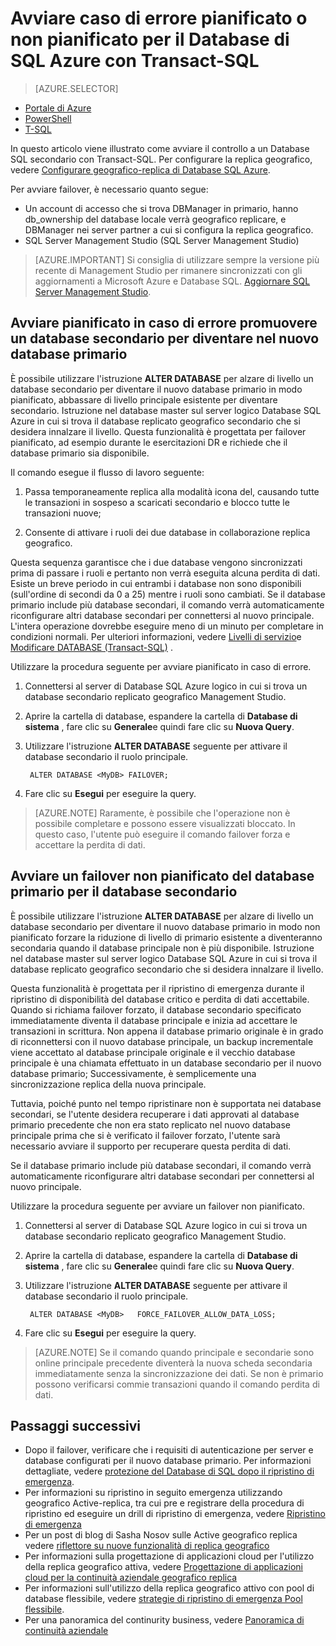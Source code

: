 <properties 
    pageTitle="Avviare caso di errore pianificato o non pianificato per il Database di SQL Azure con Transact-SQL | Microsoft Azure" 
    description="Avviare caso di errore pianificato o non pianificato per il Database di SQL Azure con Transact-SQL" 
    services="sql-database" 
    documentationCenter="" 
    authors="CarlRabeler" 
    manager="jhubbard" 
    editor=""/>

<tags
    ms.service="sql-database"
    ms.devlang="NA"
    ms.topic="article"
    ms.tgt_pltfrm="NA"
    ms.workload="data-management"
    ms.date="08/29/2016"
    ms.author="carlrab"/>

# <a name="initiate-a-planned-or-unplanned-failover-for-azure-sql-database-with-transact-sql"></a>Avviare caso di errore pianificato o non pianificato per il Database di SQL Azure con Transact-SQL


> [AZURE.SELECTOR]
- [Portale di Azure](sql-database-geo-replication-failover-portal.md)
- [PowerShell](sql-database-geo-replication-failover-powershell.md)
- [T-SQL](sql-database-geo-replication-failover-transact-sql.md)


In questo articolo viene illustrato come avviare il controllo a un Database SQL secondario con Transact-SQL. Per configurare la replica geografico, vedere [Configurare geografico-replica di Database SQL Azure](sql-database-geo-replication-transact-sql.md).



Per avviare failover, è necessario quanto segue:

- Un account di accesso che si trova DBManager in primario, hanno db_ownership del database locale verrà geografico replicare, e DBManager nei server partner a cui si configura la replica geografico.
- SQL Server Management Studio (SQL Server Management Studio)


> [AZURE.IMPORTANT] Si consiglia di utilizzare sempre la versione più recente di Management Studio per rimanere sincronizzati con gli aggiornamenti a Microsoft Azure e Database SQL. [Aggiornare SQL Server Management Studio](https://msdn.microsoft.com/library/mt238290.aspx).




## <a name="initiate-a-planned-failover-promoting-a-secondary-database-to-become-the-new-primary"></a>Avviare pianificato in caso di errore promuovere un database secondario per diventare nel nuovo database primario

È possibile utilizzare l'istruzione **ALTER DATABASE** per alzare di livello un database secondario per diventare il nuovo database primario in modo pianificato, abbassare di livello principale esistente per diventare secondario. Istruzione nel database master sul server logico Database SQL Azure in cui si trova il database replicato geografico secondario che si desidera innalzare il livello. Questa funzionalità è progettata per failover pianificato, ad esempio durante le esercitazioni DR e richiede che il database primario sia disponibile.

Il comando esegue il flusso di lavoro seguente:

1. Passa temporaneamente replica alla modalità icona del, causando tutte le transazioni in sospeso a scaricati secondario e blocco tutte le transazioni nuove;

2. Consente di attivare i ruoli dei due database in collaborazione replica geografico.  

Questa sequenza garantisce che i due database vengono sincronizzati prima di passare i ruoli e pertanto non verrà eseguita alcuna perdita di dati. Esiste un breve periodo in cui entrambi i database non sono disponibili (sull'ordine di secondi da 0 a 25) mentre i ruoli sono cambiati. Se il database primario include più database secondari, il comando verrà automaticamente riconfigurare altri database secondari per connettersi al nuovo principale.  L'intera operazione dovrebbe eseguire meno di un minuto per completare in condizioni normali. Per ulteriori informazioni, vedere [Livelli di servizio](sql-database-service-tiers.md)e [Modificare DATABASE (Transact-SQL)](https://msdn.microsoft.com/library/mt574871.aspx) .


Utilizzare la procedura seguente per avviare pianificato in caso di errore.

1. Connettersi al server di Database SQL Azure logico in cui si trova un database secondario replicato geografico Management Studio.

2. Aprire la cartella di database, espandere la cartella di **Database di sistema** , fare clic su **Generale**e quindi fare clic su **Nuova Query**.

3. Utilizzare l'istruzione **ALTER DATABASE** seguente per attivare il database secondario il ruolo principale.

        ALTER DATABASE <MyDB> FAILOVER;

4. Fare clic su **Esegui** per eseguire la query.

>[AZURE.NOTE] Raramente, è possibile che l'operazione non è possibile completare e possono essere visualizzati bloccato. In questo caso, l'utente può eseguire il comando failover forza e accettare la perdita di dati.


## <a name="initiate-an-unplanned-failover-from-the-primary-database-to-the-secondary-database"></a>Avviare un failover non pianificato del database primario per il database secondario

È possibile utilizzare l'istruzione **ALTER DATABASE** per alzare di livello un database secondario per diventare il nuovo database primario in modo non pianificato forzare la riduzione di livello di primario esistente a diventeranno secondaria quando il database principale non è più disponibile. Istruzione nel database master sul server logico Database SQL Azure in cui si trova il database replicato geografico secondario che si desidera innalzare il livello.

Questa funzionalità è progettata per il ripristino di emergenza durante il ripristino di disponibilità del database critico e perdita di dati accettabile. Quando si richiama failover forzato, il database secondario specificato immediatamente diventa il database principale e inizia ad accettare le transazioni in scrittura. Non appena il database primario originale è in grado di riconnettersi con il nuovo database principale, un backup incrementale viene accettato al database principale originale e il vecchio database principale è una chiamata effettuato in un database secondario per il nuovo database primario; Successivamente, è semplicemente una sincronizzazione replica della nuova principale.

Tuttavia, poiché punto nel tempo ripristinare non è supportata nei database secondari, se l'utente desidera recuperare i dati approvati al database primario precedente che non era stato replicato nel nuovo database principale prima che si è verificato il failover forzato, l'utente sarà necessario avviare il supporto per recuperare questa perdita di dati.

Se il database primario include più database secondari, il comando verrà automaticamente riconfigurare altri database secondari per connettersi al nuovo principale.

Utilizzare la procedura seguente per avviare un failover non pianificato.

1. Connettersi al server di Database SQL Azure logico in cui si trova un database secondario replicato geografico Management Studio.

2. Aprire la cartella di database, espandere la cartella di **Database di sistema** , fare clic su **Generale**e quindi fare clic su **Nuova Query**.

3. Utilizzare l'istruzione **ALTER DATABASE** seguente per attivare il database secondario il ruolo principale.

        ALTER DATABASE <MyDB>   FORCE_FAILOVER_ALLOW_DATA_LOSS;

4. Fare clic su **Esegui** per eseguire la query.

>[AZURE.NOTE] Se il comando quando principale e secondarie sono online principale precedente diventerà la nuova scheda secondaria immediatamente senza la sincronizzazione dei dati. Se non è primario possono verificarsi commie transazioni quando il comando perdita di dati.



## <a name="next-steps"></a>Passaggi successivi   

- Dopo il failover, verificare che i requisiti di autenticazione per server e database configurati per il nuovo database primario. Per informazioni dettagliate, vedere [protezione del Database di SQL dopo il ripristino di emergenza](sql-database-geo-replication-security-config.md).
- Per informazioni su ripristino in seguito emergenza utilizzando geografico Active-replica, tra cui pre e registrare della procedura di ripristino ed eseguire un drill di ripristino di emergenza, vedere [Ripristino di emergenza](sql-database-disaster-recovery.md)
- Per un post di blog di Sasha Nosov sulle Active geografico replica vedere [riflettore su nuove funzionalità di replica geografico](https://azure.microsoft.com/blog/spotlight-on-new-capabilities-of-azure-sql-database-geo-replication/)
- Per informazioni sulla progettazione di applicazioni cloud per l'utilizzo della replica geografico attiva, vedere [Progettazione di applicazioni cloud per la continuità aziendale geografico replica](sql-database-designing-cloud-solutions-for-disaster-recovery.md)
- Per informazioni sull'utilizzo della replica geografico attivo con pool di database flessibile, vedere [strategie di ripristino di emergenza Pool flessibile](sql-database-disaster-recovery-strategies-for-applications-with-elastic-pool.md).
- Per una panoramica del continurity business, vedere [Panoramica di continuità aziendale](sql-database-business-continuity.md)
